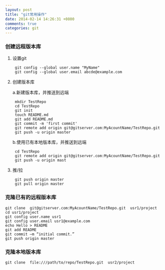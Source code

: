 ```yaml
---
layout: post
title: "git常用操作"
date: 2014-02-14 14:26:31 +0800
comments: true
categories: git
---
```


### 创建远程版本库

1. 设置git

		git config --global user.name "MyName"
		git config --global user.email abcde@example.com

2. 创建版本库
  
    a.新建版本库，并推送到远端

		mkdir TestRepo
		cd TestRepo
		git init
		touch README.md
		git add README.md
		git commit -m 'first commit'
		git remote add origin git@gitserver.com:MyAcountName/TestRepo.git
		git push -u origin master

    b.使用已有本地版本库，并推送到远端
			
		cd TestRepo
		git remote add origin git@gitserver.com:MyAcountName/TestRepo.git
		git push -u origin mast

3. 推/拉

		git push origin master
		git pull origin master


### 克隆已有的远程版本库
	
	git clone  git@gitserver.com:MyAcountName/TestRepo.git  usr1/project
	cd usr1/project
	git config user.name usr1
	git config user.email usr1@example.com
	echo Hello > README
	git add README
	git commit –m “initial commit.”
	git push origin master

### 克隆本地版本库

	git clone  file:///path/to/repo/TestRepo.git  usr2/project